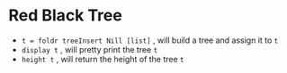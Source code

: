 # Red Black Tree

- `t = foldr treeInsert Nill [list]` , will build a tree and assign it to `t`
- `display t` , will pretty print the tree `t`
- `height t` , will return the height of the tree `t`
